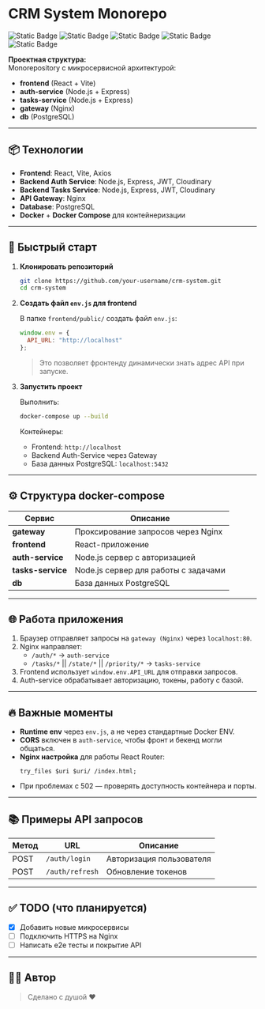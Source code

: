 # CRM System Monorepo

![Static Badge](https://img.shields.io/badge/PostgresSQL-17.4-blue)
![Static Badge](https://img.shields.io/badge/Node_Js-20.18.0-red)
![Static Badge](https://img.shields.io/badge/npm-10.8.2-yellow)
![Static Badge](https://img.shields.io/badge/MinimalUI-7.0.0-green)
![Static Badge](https://img.shields.io/badge/Nginx-1.27.5-green)


**Проектная структура:**  
Monorepository с микросервисной архитектурой:
- **frontend** (React + Vite)
- **auth-service** (Node.js + Express)
- **tasks-service** (Node.js + Express)
- **gateway** (Nginx)
- **db** (PostgreSQL)

---

## 📦 Технологии

- **Frontend**: React, Vite, Axios
- **Backend Auth Service**: Node.js, Express, JWT, Cloudinary
- **Backend Tasks Service**: Node.js, Express, JWT, Cloudinary
- **API Gateway**: Nginx
- **Database**: PostgreSQL
- **Docker** + **Docker Compose** для контейнеризации

---

## 🚀 Быстрый старт

1. **Клонировать репозиторий**
   ```bash
   git clone https://github.com/your-username/crm-system.git
   cd crm-system
   ```

2. **Создать файл `env.js` для frontend**

   В папке `frontend/public/` создать файл `env.js`:

   ```javascript
   window.env = {
     API_URL: "http://localhost"
   };
   ```

   > Это позволяет фронтенду динамически знать адрес API при запуске.

3. **Запустить проект**
   
   Выполнить:
   ```bash
   docker-compose up --build
   ```

   Контейнеры:
   - Frontend: `http://localhost`
   - Backend Auth-Service через Gateway
   - База данных PostgreSQL: `localhost:5432`

---

## ⚙️ Структура docker-compose

| Сервис            | Описание                              |
| ----------------- | ------------------------------------- |
| **gateway**       | Проксирование запросов через Nginx    |
| **frontend**      | React-приложение                      |
| **auth-service**  | Node.js сервер с авторизацией         |
| **tasks-service** | Node.js сервер для работы с задачами  |
| **db**            | База данных PostgreSQL                |

---

## 🌐 Работа приложения

1. Браузер отправляет запросы на `gateway (Nginx)` через `localhost:80`.
2. Nginx направляет:
   - `/auth/*` → `auth-service`
   - `/tasks/*` || `/state/*` || `/priority/*` → `tasks-service`
3. Frontend использует `window.env.API_URL` для отправки запросов.
4. Auth-service обрабатывает авторизацию, токены, работу с базой.

---

## 🔥 Важные моменты

- **Runtime env** через `env.js`, а не через стандартные Docker ENV.
- **CORS** включен в `auth-service`, чтобы фронт и бекенд могли общаться.
- **Nginx настройка** для работы React Router:
  ```nginx
  try_files $uri $uri/ /index.html;
  ```
- При проблемах с 502 — проверять доступность контейнера и порты.

---

## 📚 Примеры API запросов

| Метод | URL                          | Описание                  |
| ----- | ---------------------------- | ------------------------- |
| POST  | `/auth/login`                | Авторизация пользователя  |
| POST  | `/auth/refresh`              | Обновление токенов        |

---

## ✅ TODO (что планируется)

- [x] Добавить новые микросервисы
- [ ] Подключить HTTPS на Nginx
- [ ] Написать e2e тесты и покрытие API

---

## 👨‍💻 Автор

> Сделано с душой ❤️